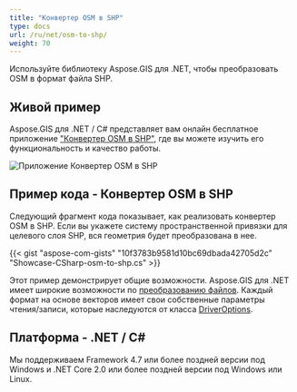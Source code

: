 ```yaml
---
title: "Конвертер OSM в SHP"
type: docs
url: /ru/net/osm-to-shp/
weight: 70
---
```


Используйте библиотеку Aspose.GIS для .NET, чтобы преобразовать OSM в формат файла SHP.

## **Живой пример**

Aspose.GIS для .NET / C# представляет вам онлайн бесплатное приложение ["Конвертер OSM в SHP"](https://products.aspose.app/gis/conversion/osm-to-shp), где вы можете изучить его функциональность и качество работы.

![Приложение Конвертер OSM в SHP](conversion.png)

## **Пример кода - Конвертер OSM в SHP**

Следующий фрагмент кода показывает, как реализовать конвертер OSM в SHP. Если вы укажете систему пространственной привязки для целевого слоя SHP, вся геометрия будет преобразована в нее. 

{{< gist "aspose-com-gists" "10f3783b9581d10bc69dbada42705d2c" "Showcase-CSharp-osm-to-shp.cs" >}}

Этот пример демонстрирует общие возможности. Aspose.GIS для .NET имеет широкие возможности по [преобразованию файлов](https://docs.aspose.com/gis/net/vector-layers/). Каждый формат на основе векторов имеет свои собственные параметры чтения/записи, которые наследуются от класса [DriverOptions](https://reference.aspose.com/gis/net/aspose.gis/driveroptions).

## **Платформа - .NET / C#**

Мы поддерживаем Framework 4.7 или более поздней версии под Windows и .NET Core 2.0 или более поздней версии под Windows или Linux.
